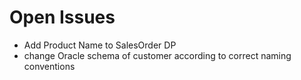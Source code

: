 # Open Issues

 * Add Product Name to SalesOrder DP
 * change Oracle schema of customer according to correct naming conventions



